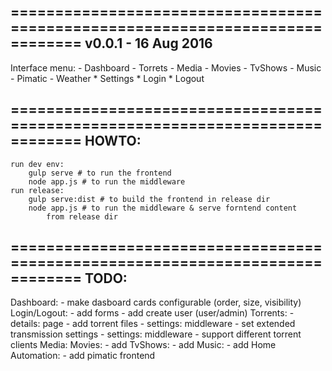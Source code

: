 ==============================================================================
v0.0.1 - 16 Aug 2016
------------------------------------------------------------------------------
Interface menu:
	- Dashboard
	- Torrets
	- Media
		- Movies
		- TvShows
		- Music
	- Pimatic
	- Weather
	* Settings
	* Login
	* Logout

==============================================================================
HOWTO:
------------------------------------------------------------------------------
	run dev env:
		gulp serve # to run the frontend
		node app.js # to run the middleware
	run release:
		gulp serve:dist # to build the frontend in release dir
		node app.js # to run the middleware & serve forntend content 
			from release dir

==============================================================================
TODO:
------------------------------------------------------------------------------
Dashboard:
	- make dasboard cards configurable (order, size, visibility)
Login/Logout:
	- add forms
	- add create user (user/admin)
Torrents:
	- details: page - add torrent files
	- settings: middleware - set extended transmission settings
	- settings: middleware - support different torrent clients
Media:
	Movies:
		- add
	TvShows:
		- add
	Music:
		- add
Home Automation:
	- add pimatic frontend
